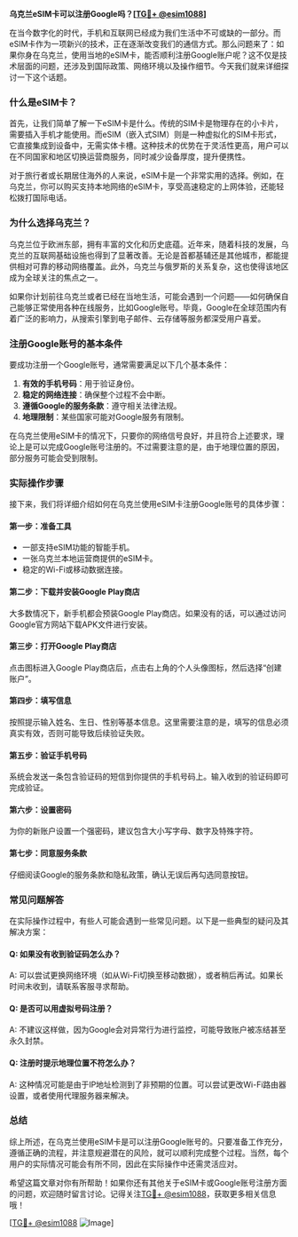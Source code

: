 **乌克兰eSIM卡可以注册Google吗？[[TG💪+ @esim1088](https://t.me/s/esim1088)]**

在当今数字化的时代，手机和互联网已经成为我们生活中不可或缺的一部分。而eSIM卡作为一项新兴的技术，正在逐渐改变我们的通信方式。那么问题来了：如果你身在乌克兰，使用当地的eSIM卡，能否顺利注册Google账户呢？这不仅是技术层面的问题，还涉及到国际政策、网络环境以及操作细节。今天我们就来详细探讨一下这个话题。

### 什么是eSIM卡？

首先，让我们简单了解一下eSIM卡是什么。传统的SIM卡是物理存在的小卡片，需要插入手机才能使用。而eSIM（嵌入式SIM）则是一种虚拟化的SIM卡形式，它直接集成到设备中，无需实体卡槽。这种技术的优势在于灵活性更高，用户可以在不同国家和地区切换运营商服务，同时减少设备厚度，提升便携性。

对于旅行者或长期居住海外的人来说，eSIM卡是一个非常实用的选择。例如，在乌克兰，你可以购买支持本地网络的eSIM卡，享受高速稳定的上网体验，还能轻松拨打国际电话。

### 为什么选择乌克兰？

乌克兰位于欧洲东部，拥有丰富的文化和历史底蕴。近年来，随着科技的发展，乌克兰的互联网基础设施也得到了显著改善。无论是首都基辅还是其他城市，都能提供相对可靠的移动网络覆盖。此外，乌克兰与俄罗斯的关系复杂，这也使得该地区成为全球关注的焦点之一。

如果你计划前往乌克兰或者已经在当地生活，可能会遇到一个问题——如何确保自己能够正常使用各种在线服务，比如Google账号。毕竟，Google在全球范围内有着广泛的影响力，从搜索引擎到电子邮件、云存储等服务都深受用户喜爱。

### 注册Google账号的基本条件

要成功注册一个Google账号，通常需要满足以下几个基本条件：

1. **有效的手机号码**：用于验证身份。
2. **稳定的网络连接**：确保整个过程不会中断。
3. **遵循Google的服务条款**：遵守相关法律法规。
4. **地理限制**：某些国家可能对Google服务有限制。

在乌克兰使用eSIM卡的情况下，只要你的网络信号良好，并且符合上述要求，理论上是可以完成Google账号注册的。不过需要注意的是，由于地理位置的原因，部分服务可能会受到限制。

### 实际操作步骤

接下来，我们将详细介绍如何在乌克兰使用eSIM卡注册Google账号的具体步骤：

#### 第一步：准备工具
- 一部支持eSIM功能的智能手机。
- 一张乌克兰本地运营商提供的eSIM卡。
- 稳定的Wi-Fi或移动数据连接。

#### 第二步：下载并安装Google Play商店
大多数情况下，新手机都会预装Google Play商店。如果没有的话，可以通过访问Google官方网站下载APK文件进行安装。

#### 第三步：打开Google Play商店
点击图标进入Google Play商店后，点击右上角的个人头像图标，然后选择“创建账户”。

#### 第四步：填写信息
按照提示输入姓名、生日、性别等基本信息。这里需要注意的是，填写的信息必须真实有效，否则可能导致后续验证失败。

#### 第五步：验证手机号码
系统会发送一条包含验证码的短信到你提供的手机号码上。输入收到的验证码即可完成验证。

#### 第六步：设置密码
为你的新账户设置一个强密码，建议包含大小写字母、数字及特殊字符。

#### 第七步：同意服务条款
仔细阅读Google的服务条款和隐私政策，确认无误后再勾选同意按钮。

### 常见问题解答

在实际操作过程中，有些人可能会遇到一些常见问题。以下是一些典型的疑问及其解决方案：

#### Q: 如果没有收到验证码怎么办？
A: 可以尝试更换网络环境（如从Wi-Fi切换至移动数据），或者稍后再试。如果长时间未收到，请联系客服寻求帮助。

#### Q: 是否可以用虚拟号码注册？
A: 不建议这样做，因为Google会对异常行为进行监控，可能导致账户被冻结甚至永久封禁。

#### Q: 注册时提示地理位置不符怎么办？
A: 这种情况可能是由于IP地址检测到了非预期的位置。可以尝试更改Wi-Fi路由器设置，或者使用代理服务器来解决。

### 总结

综上所述，在乌克兰使用eSIM卡是可以注册Google账号的。只要准备工作充分，遵循正确的流程，并注意规避潜在的风险，就可以顺利完成整个过程。当然，每个用户的实际情况可能会有所不同，因此在实际操作中还需灵活应对。

希望这篇文章对你有所帮助！如果你还有其他关于eSIM卡或Google账号注册方面的问题，欢迎随时留言讨论。记得关注[TG💪+ @esim1088](https://t.me/s/esim1088)，获取更多相关信息哦！

[[TG💪+ @esim1088](https://t.me/s/esim1088) ![Image](https://i.postimg.cc/4NQfJmqS/Snipaste-2025-05-13-00-14-12.png)]